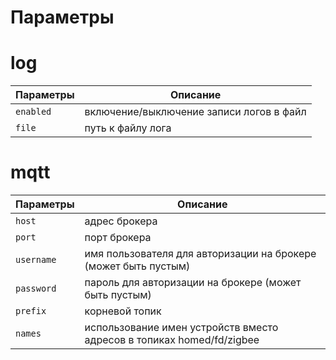 # Параметры
 
# log
| Параметры             | Описание                                  |
| --------------------- | ------------------------------------------|
| `enabled`             | включение/выключение записи логов в файл  |
| `file`                | путь к файлу лога                         |


# mqtt
| Параметры             | Описание                                  |
| --------------------- | ------------------------------------------|
| `host` | адрес брокера |
| `port` | порт брокера  |
| `username` | имя пользователя для авторизации на брокере (может быть пустым) |
| `password` |	пароль для авторизации на брокере (может быть пустым) |
| `prefix` |	корневой топик |
| `names` |	использование имен устройств вместо адресов в топиках homed/fd/zigbee |



